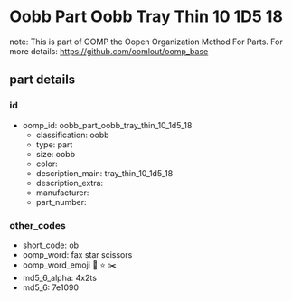 # Oobb Part Oobb Tray Thin 10 1D5 18  

note: This is part of OOMP the Oopen Organization Method For Parts. For more details: https://github.com/oomlout/oomp_base

##  part details





### id
* oomp_id: oobb_part_oobb_tray_thin_10_1d5_18
  * classification: oobb
  * type: part
  * size: oobb
  * color: 
  * description_main: tray_thin_10_1d5_18
  * description_extra: 
  * manufacturer: 
  * part_number: 

### other_codes
* short_code: ob
* oomp_word: fax star scissors
* oomp_word_emoji :fax: :star: :scissors:
* md5_6_alpha: 4x2ts
* md5_6: 7e1090